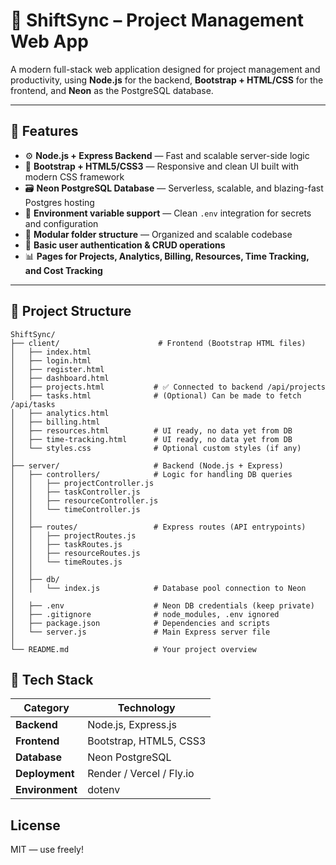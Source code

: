 # 💼 ShiftSync – Project Management Web App

A modern full-stack web application designed for project management and productivity, using **Node.js** for the backend, **Bootstrap + HTML/CSS** for the frontend, and **Neon** as the PostgreSQL database.

---

## 🌟 Features

- ⚙️ **Node.js + Express Backend** — Fast and scalable server-side logic
- 🎨 **Bootstrap + HTML5/CSS3** — Responsive and clean UI built with modern CSS framework
- 🗃️ **Neon PostgreSQL Database** — Serverless, scalable, and blazing-fast Postgres hosting
- 🔐 **Environment variable support** — Clean `.env` integration for secrets and configuration
- 🧱 **Modular folder structure** — Organized and scalable codebase
- 📝 **Basic user authentication & CRUD operations**
- 📊 **Pages for Projects, Analytics, Billing, Resources, Time Tracking, and Cost Tracking**

---

## 📁 Project Structure

```plaintext
ShiftSync/
├── client/                      # Frontend (Bootstrap HTML files)
│   ├── index.html
│   ├── login.html
│   ├── register.html
│   ├── dashboard.html
│   ├── projects.html           # ✅ Connected to backend /api/projects
│   ├── tasks.html              # (Optional) Can be made to fetch /api/tasks
│   ├── analytics.html
│   ├── billing.html
│   ├── resources.html          # UI ready, no data yet from DB
│   ├── time-tracking.html      # UI ready, no data yet from DB
│   └── styles.css              # Optional custom styles (if any)
│
├── server/                     # Backend (Node.js + Express)
│   ├── controllers/            # Logic for handling DB queries
│   │   ├── projectController.js
│   │   ├── taskController.js
│   │   ├── resourceController.js
│   │   └── timeController.js
│   │
│   ├── routes/                 # Express routes (API entrypoints)
│   │   ├── projectRoutes.js
│   │   ├── taskRoutes.js
│   │   ├── resourceRoutes.js
│   │   └── timeRoutes.js
│   │
│   ├── db/
│   │   └── index.js            # Database pool connection to Neon
│
│   ├── .env                    # Neon DB credentials (keep private)
│   ├── .gitignore              # node_modules, .env ignored
│   ├── package.json            # Dependencies and scripts
│   └── server.js               # Main Express server file
│
└── README.md                   # Your project overview
```

## 🧪 Tech Stack

| Category         | Technology              |
|------------------|-------------------------|
| **Backend**      | Node.js, Express.js     |
| **Frontend**     | Bootstrap, HTML5, CSS3  |
| **Database**     | Neon PostgreSQL         |
| **Deployment**   | Render / Vercel / Fly.io|
| **Environment**  | dotenv                  |

## License

MIT — use freely!
